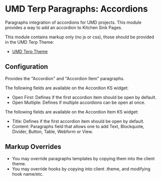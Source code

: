 # UMD Terp Paragraphs: Accordions

Paragraphs integration of accordions for UMD projects. This module provides a way to add an accordion to Kitchen Sink Pages.

This module contains markup only (no js or css), those should be provided in the UMD Terp Theme:

 - [UMD Terp Theme](https://github.com/UMD-Digital/umd_terp)

## Configuration

Provides the "Accordion" and "Accordion Item" paragraphs.

The following fields are available on the Accordion KS widget:

 - Open First: Defines if the first accordion item should be open by default.
 - Open Multiple: Defines if multiple accordions can be open at once.

The following fields are available on the Accordion Item KS widget:

 - Title: Defines if the first accordion item should be open by default.
 - Content: Paragraphs field that allows one to add Text, Blockquote, Divider, Button, Table, Webform or View.

## Markup Overrides
- You may override paragraphs templates by copying them into the client theme.
- You may override hooks by copying into client .theme, and modifying hook name/etc.
